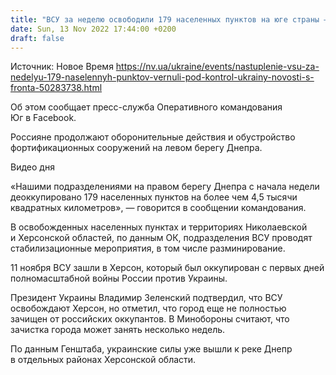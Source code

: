 ```yaml
---
title: "ВСУ за неделю освободили 179 населенных пунктов на юге страны — ОК Юг"
date: Sun, 13 Nov 2022 17:44:00 +0200
draft: false
---
```

Источник: Новое Время https://nv.ua/ukraine/events/nastuplenie-vsu-za-nedelyu-179-naselennyh-punktov-vernuli-pod-kontrol-ukrainy-novosti-s-fronta-50283738.html


Об этом сообщает пресс-служба Оперативного командования Юг в Facebook.

Россияне продолжают оборонительные действия и обустройство фортификационных сооружений на левом берегу Днепра.

 Видео дня   

«Нашими подразделениями на правом берегу Днепра с начала недели деоккупировано 179 населенных пунктов на более чем 4,5 тысячи квадратных километров», — говорится в сообщении командования. 

В освобожденных населенных пунктах и ​​территориях Николаевской и Херсонской областей, по данным ОК, подразделения ВСУ проводят стабилизационные мероприятия, в том числе разминирование.

11 ноября ВСУ зашли в Херсон, который был оккупирован с первых дней полномасштабной войны России против Украины.

Президент Украины Владимир Зеленский подтвердил, что ВСУ освобождают Херсон, но отметил, что город еще не полностью зачищен от российских оккупантов. В Минобороны считают, что зачистка города может занять несколько недель.

По данным Генштаба, украинские силы уже вышли к реке Днепр в отдельных районах Херсонской области.
